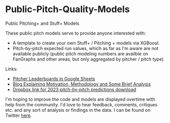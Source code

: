 # Public-Pitch-Quality-Models
Public Pitching+ and Stuff+ Models <br>

These public pitch models serve to provide anyone interested with:<br>
- A template to create your own Stuff+ / Pitching + models via XGBoost.
- Pitch-by-pitch expected run values, which as far as I'm aware are not available publicly (public pitch modeling numbers are availble on FanGraphs and other areas, but only aggregated by pitcher / pitch type). <br>

Links:
- [Pitcher Leaderboards in Google Sheets]((https://docs.google.com/spreadsheets/d/1OgQ6hDizQJQU6BXmUUZgElXaihSHOlgg1_3PjAevSaA/edit?usp=sharing)https://docs.google.com/spreadsheets/d/1OgQ6hDizQJQU6BXmUUZgElXaihSHOlgg1_3PjAevSaA/edit?usp=sharing)
- [Blog Explaining Motivation, Methodology and Some Brief Analysis]()
- [Dropbox link for 2023 pitch-by-pitch predictions download](https://www.dropbox.com/s/xomxi9kyi19en9l/2023%20data%20through%206_19.zip?dl=0) <br>

I'm hoping to improve the code and models are displayed overtime with help from the community. I'd love to hear feedback, comments, critiques etc. and any sort of analysis or findings in the data. I can be found on Twitter [here](https://twitter.com/chasecopp5).

